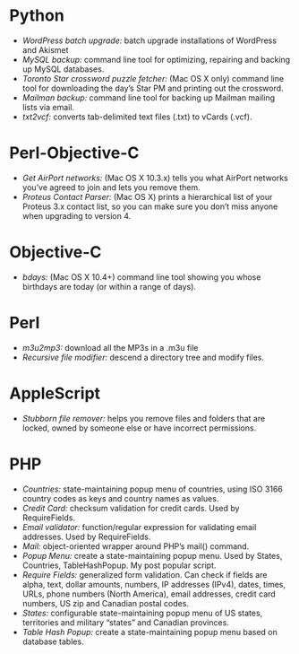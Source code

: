 Python
======
* *WordPress batch upgrade:* batch upgrade installations of WordPress and Akismet
* *MySQL backup:* command line tool for optimizing, repairing and backing up MySQL databases.
* *Toronto Star crossword puzzle fetcher:*	(Mac OS X only) command line tool for downloading the day’s Star PM and printing out the crossword.
* *Mailman backup:* command line tool for backing up Mailman mailing lists via email.
* *txt2vcf:* converts tab-delimited text files (.txt) to vCards (.vcf).

Perl-Objective-C
================
* *Get AirPort networks:* (Mac OS X 10.3.x) tells you what AirPort networks you’ve agreed to join and lets you remove them.
* *Proteus Contact Parser:* (Mac OS X) prints a hierarchical list of your Proteus 3.x contact list, so you can make sure you don’t miss anyone when upgrading to version 4.

Objective-C
===========
* *bdays:* (Mac OS X 10.4+) command line tool showing you whose birthdays are today (or within a range of days).

Perl
====
* *m3u2mp3:* download all the MP3s in a .m3u file
* *Recursive file modifier:* descend a directory tree and modify files.

AppleScript
===========
* *Stubborn file remover:* helps you remove files and folders that are locked, owned by someone else or have incorrect permissions.

PHP
===
* *Countries:* state-maintaining popup menu of countries, using ISO 3166 country codes as keys and country names as values.
* *Credit Card:* checksum validation for credit cards. Used by RequireFields.
* *Email validator:* function/regular expression for validating email addresses. Used by RequireFields.
* *Mail:* object-oriented wrapper around PHP’s mail() command.
* *Popup Menu:* create a state-maintaining popup menu. Used by States, Countries, TableHashPopup. My post popular script.
* *Require Fields:* generalized form validation. Can check if fields are alpha, text, dollar amounts, numbers, IP addresses (IPv4), dates, times, URLs, phone numbers (North America), email addresses, credit card numbers, US zip and Canadian postal codes.
* *States:* configurable state-maintaining popup menu of US states, territories and military “states” and Canadian provinces.
* *Table Hash Popup:* create a state-maintaining popup menu based on database tables.
